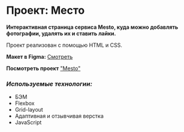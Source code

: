 # Проект: Место

**Интерактивная страница сервиса Mesto, куда можно добавлять фотографии, удалять их и ставить лайки.**

Проект реализован с помощью HTML и CSS.

**Макет в Figma:**
[Смотреть](https://www.figma.com/file/2cn9N9jSkmxD84oJik7xL7/JavaScript.-Sprint-4?node-id=0%3A1 "Figma")

**Посмотреть проект** ["Mesto"](https://kuzinaanna.github.io/mesto-project/)

### **_Используемые технологии:_**

- БЭМ
- Flexbox
- Grid-layout
- Адаптивная и отзывчивая верстка
- JavaScript
